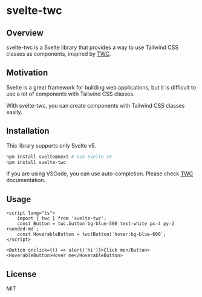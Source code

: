 # svelte-twc

## Overview

svelte-twc is a Svelte library that provides a way to use Tailwind CSS classes as components, inspired by [TWC](https://react-twc.vercel.app/).

## Motivation

Svelte is a great framework for building web applications, but it is difficult to use a lot of components with Tailwind CSS classes.

With svelte-twc, you can create components with Tailwind CSS classes easily.

## Installation

This library supports only Svelte v5.

```bash
npm install svelte@next # Use Svelte v5
npm install svelte-twc
```

If you are using VSCode, you can use auto-completion.
Please check [TWC](https://react-twc.vercel.app/docs/getting-started#setup-autocompletion-in-your-editor) documentation.

## Usage

```svelte
<script lang="ts">
	import { twc } from 'svelte-twc';
	const Button = twc.button`bg-blue-500 text-white px-4 py-2 rounded-md`;
	const HoverableButton = twc(Button)`hover:bg-blue-600`;
</script>

<Button onclick={() => alert('hi')}>Click me</Button>
<HoverableButton>Hover me</HoverableButton>
```

## License

MIT
